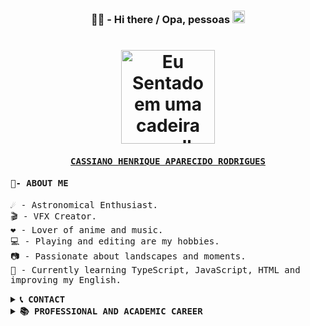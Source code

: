 <h3 align="center"> 🐱‍💻 - Hi there / Opa, pessoas <img width="20px" src="https://github.com/kszinhu/kszinhu/blob/master/sources/Hi.gif"></h1> 

<h1 align="center">
    <img alt="Eu Sentado em uma cadeira vermelha com detalhes pretos em couro sintetico, fazendo um sorriso discreto, imagem em tons amarelos" title="CASSIANO PERFIL" src="https://i.imgur.com/PovzkLQ.png" width="150px"/>
</h1>
<!-- ABOUT ME -->
<h4 align="center">
	<a href="https://www.linkedin.com/in/cassiano-rodrigues-28bb8b16a/">
		<samp>
		CASSIANO HENRIQUE APARECIDO RODRIGUES<br>
		</samp>
	</a>
</h4>

<h4>
	<samp>
	📃- ABOUT ME
	</samp>
</h4>
<p>
	<samp>
		☄️ - Astronomical Enthusiast.<br>
		🎬 - VFX Creator.<br> 
		❤️ - Lover of anime and music.<br>
		💻 - Playing and editing are my hobbies.<br>
		📷 - Passionate about landscapes and moments.<br>
		🌱 - Currently learning TypeScript, JavaScript, HTML and improving my English.<br>
	</samp>
</p>
<details>
	<summary><samp><b><eggs> 📞 CONTACT </eggs></b></samp></summary>
	
#### 👨🏽‍💻 SOCIAL NETWORKS
<b>
	<a href="https://twitter.com/Kch0w1">
		• TWITTER
	</a><br>
	<a href="https://www.linkedin.com/in/cassiano-rodrigues-28bb8b16a/">
		• LINKEDIN
	</a>
</b>


</details>

<details>
	<summary><samp><b><eggs> 📚 PROFESSIONAL AND ACADEMIC CAREER </eggs></b></samp></summary>
	
#### 👤 ACADEMIC PROFILE
- Universidade Estadual Paulista "Júlio de Mesquita Filho"
  - Bachelor of Computer Science [2020 - 2024]

- ETEC Comendador João Rays
  - High School [2017 - 2020]

#### 👤 PROFISSIONAL PROFILE
- RAÍZEN S.A.
  - Jovem Aprendiz (CIEE) - Administrative Assistant
  - Unidade BARRA BONITA [2018 - 2020]
	</details>
